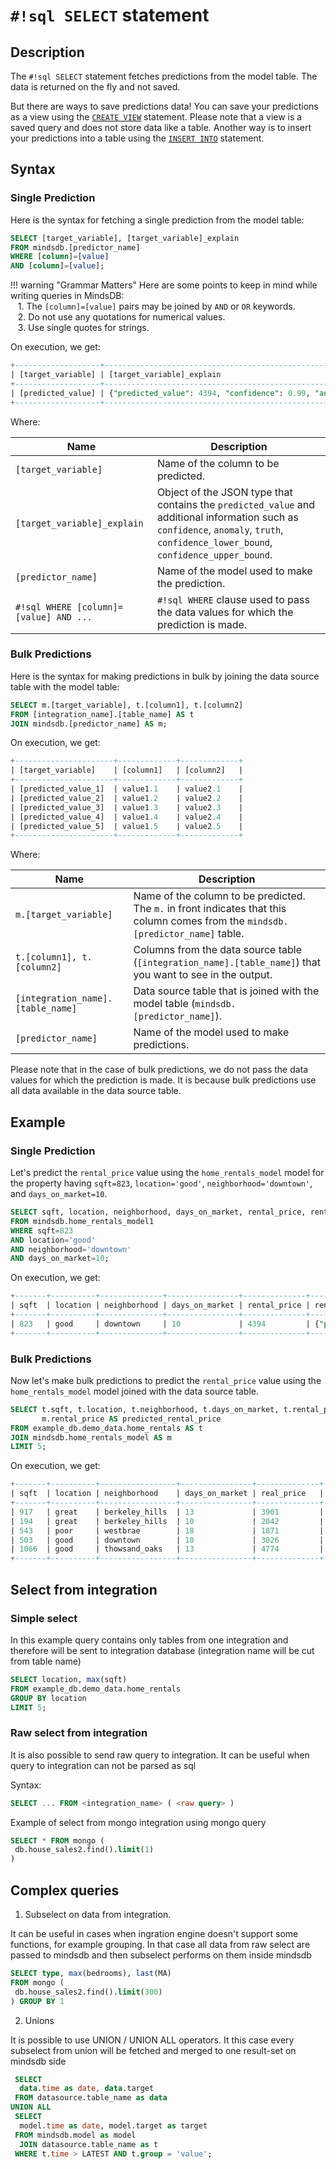 # `#!sql SELECT` statement

## Description

The `#!sql SELECT` statement fetches predictions from the model table. The data is returned on the fly and not saved.

But there are ways to save predictions data! You can save your predictions as a view using the [`CREATE VIEW`](/sql/create/view/) statement. Please note that a view is a saved query and does not store data like a table. Another way is to insert your predictions into a table using the [`INSERT INTO`](/sql/api/insert/) statement.

## Syntax

### Single Prediction

Here is the syntax for fetching a single prediction from the model table:

```sql
SELECT [target_variable], [target_variable]_explain
FROM mindsdb.[predictor_name]
WHERE [column]=[value] 
AND [column]=[value];
```

!!! warning "Grammar Matters"
    Here are some points to keep in mind while writing queries in MindsDB:<br/>
    &nbsp;&nbsp;&nbsp;1. The `[column]=[value]` pairs may be joined by `AND` or `OR` keywords.<br/>
    &nbsp;&nbsp;&nbsp;2. Do not use any quotations for numerical values.<br/>
    &nbsp;&nbsp;&nbsp;3. Use single quotes for strings.

On execution, we get:

```sql
+-------------------+-----------------------------------------------------------------------------------------------------------------------------------------------+
| [target_variable] | [target_variable]_explain                                                                                                                     |
+-------------------+-----------------------------------------------------------------------------------------------------------------------------------------------+
| [predicted_value] | {"predicted_value": 4394, "confidence": 0.99, "anomaly": null, "truth": null, "confidence_lower_bound": 4313, "confidence_upper_bound": 4475} |
+-------------------+-----------------------------------------------------------------------------------------------------------------------------------------------+
```

Where:

| Name                                     | Description                                                                                                                                                                          |
| ---------------------------------------- | ------------------------------------------------------------------------------------------------------------------------------------------------------------------------------------ |
| `[target_variable]`                      | Name of the column to be predicted.                                                                                                                                                  |
| `[target_variable]_explain`              | Object of the JSON type that contains the `predicted_value` and additional information such as `confidence`, `anomaly`, `truth`, `confidence_lower_bound`, `confidence_upper_bound`. |
| `[predictor_name]`                       | Name of the model used to make the prediction.                                                                                                                                       |
| `#!sql WHERE [column]=[value] AND ...`   | `#!sql WHERE` clause used to pass the data values for which the prediction is made.                                                                                                  |

### Bulk Predictions

Here is the syntax for making predictions in bulk by joining the data source table with the model table:

```sql
SELECT m.[target_variable], t.[column1], t.[column2]
FROM [integration_name].[table_name] AS t
JOIN mindsdb.[predictor_name] AS m;
```

On execution, we get:

```sql
+----------------------+-------------+-------------+
| [target_variable]    | [column1]   | [column2]   |
+----------------------+-------------+-------------+
| [predicted_value_1]  | value1.1    | value2.1    |
| [predicted_value_2]  | value1.2    | value2.2    |
| [predicted_value_3]  | value1.3    | value2.3    |
| [predicted_value_4]  | value1.4    | value2.4    |
| [predicted_value_5]  | value1.5    | value2.5    |
+----------------------+-------------+-------------+
```

Where:

| Name                                   | Description                                                                                                                         |
| -------------------------------------- | ------------------------------------------------------------------------------------------------------------------------------------|
| `m.[target_variable]`                  | Name of the column to be predicted. The `m.` in front indicates that this column comes from the `mindsdb.[predictor_name]` table.   |
| `t.[column1], t.[column2]`             | Columns from the data source table (`[integration_name].[table_name]`) that you want to see in the output.                          |
| `[integration_name].[table_name]`      | Data source table that is joined with the model table (`mindsdb.[predictor_name]`).                                                 |
| `[predictor_name]`                     | Name of the model used to make predictions.                                                                                         |

Please note that in the case of bulk predictions, we do not pass the data values for which the prediction is made. It is because bulk predictions use all data available in the data source table.

## Example

### Single Prediction

Let's predict the `rental_price` value using the `home_rentals_model` model for the property having `sqft=823`, `location='good'`, `neighborhood='downtown'`, and `days_on_market=10`.

```sql
SELECT sqft, location, neighborhood, days_on_market, rental_price, rental_price_explain
FROM mindsdb.home_rentals_model1
WHERE sqft=823
AND location='good'
AND neighborhood='downtown'
AND days_on_market=10;
```

On execution, we get:

```sql
+-------+----------+--------------+----------------+--------------+-----------------------------------------------------------------------------------------------------------------------------------------------+
| sqft  | location | neighborhood | days_on_market | rental_price | rental_price_explain                                                                                                                          |
+-------+----------+--------------+----------------+--------------+-----------------------------------------------------------------------------------------------------------------------------------------------+
| 823   | good     | downtown     | 10             | 4394         | {"predicted_value": 4394, "confidence": 0.99, "anomaly": null, "truth": null, "confidence_lower_bound": 4313, "confidence_upper_bound": 4475} |
+-------+----------+--------------+----------------+--------------+-----------------------------------------------------------------------------------------------------------------------------------------------+
```

### Bulk Predictions

Now let's make bulk predictions to predict the `rental_price` value using the `home_rentals_model` model joined with the data source table.

```sql
SELECT t.sqft, t.location, t.neighborhood, t.days_on_market, t.rental_price AS real_price,
       m.rental_price AS predicted_rental_price
FROM example_db.demo_data.home_rentals AS t
JOIN mindsdb.home_rentals_model AS m
LIMIT 5;
```

On execution, we get:

```sql
+-------+----------+-----------------+----------------+--------------+-----------------------------+
| sqft  | location | neighborhood    | days_on_market | real_price   | predicted_rental_price      |
+-------+----------+-----------------+----------------+--------------+-----------------------------+
| 917   | great    | berkeley_hills  | 13             | 3901         | 3886                        |
| 194   | great    | berkeley_hills  | 10             | 2042         | 2007                        |
| 543   | poor     | westbrae        | 18             | 1871         | 1865                        |
| 503   | good     | downtown        | 10             | 3026         | 3020                        |
| 1066  | good     | thowsand_oaks   | 13             | 4774         | 4748                        |
+-------+----------+-----------------+----------------+--------------+-----------------------------+
```

## Select from integration

### Simple select

In this example query contains only tables from one integration 
and therefore will be sent to integration database
(integration name will be cut from table name)
```sql
SELECT location, max(sqft)
FROM example_db.demo_data.home_rentals 
GROUP BY location
LIMIT 5;
```


### Raw select from integration

It is also possible to send raw query to integration. 
It can be useful when query to integration can not be parsed as sql

Syntax:

```sql
SELECT ... FROM <integration_name> ( <raw query> ) 
```

Example of select from mongo integration using mongo query
```sql
SELECT * FROM mongo (
 db.house_sales2.find().limit(1) 
)
```

## Complex queries

1. Subselect on data from integration.

It can be useful in cases when ingration engine doesn't support some functions, for example grouping.
In that case all data from raw select are passed to mindsdb and then subselect performs on them inside mindsdb

```sql
SELECT type, max(bedrooms), last(MA)
FROM mongo (
 db.house_sales2.find().limit(300) 
) GROUP BY 1
```

2. Unions

It is possible to use UNION / UNION ALL operators.
It this case every subselect from union will be fetched and merged to one result-set on mindsdb side  

```sql
 SELECT 
  data.time as date, data.target
 FROM datasource.table_name as data
UNION ALL
 SELECT
  model.time as date, model.target as target
 FROM mindsdb.model as model 
  JOIN datasource.table_name as t
 WHERE t.time > LATEST AND t.group = 'value';
```
